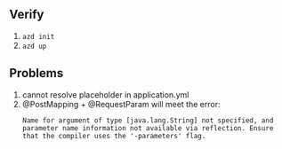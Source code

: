 ## Verify

1. `azd init`
3. `azd up`

## Problems

1. cannot resolve placeholder in application.yml
2. @PostMapping + @RequestParam will meet the error:
   ```
   Name for argument of type [java.lang.String] not specified, and parameter name information not available via reflection. Ensure that the compiler uses the '-parameters' flag.
   ```